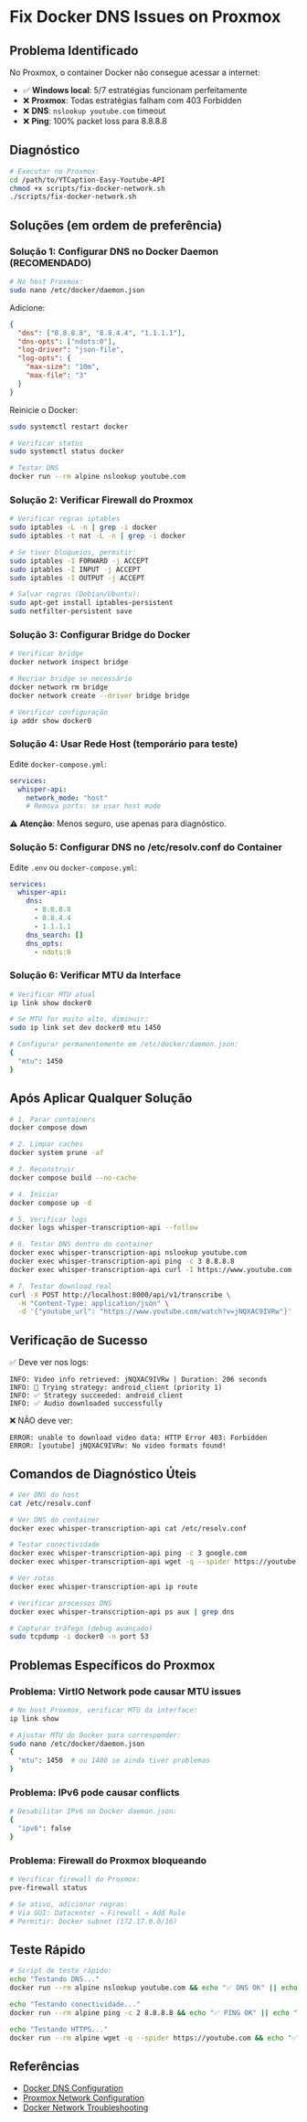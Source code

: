 # Fix Docker DNS Issues on Proxmox

## Problema Identificado

No Proxmox, o container Docker não consegue acessar a internet:
- ✅ **Windows local**: 5/7 estratégias funcionam perfeitamente
- ❌ **Proxmox**: Todas estratégias falham com 403 Forbidden
- ❌ **DNS**: `nslookup youtube.com` timeout
- ❌ **Ping**: 100% packet loss para 8.8.8.8

## Diagnóstico

```bash
# Executar no Proxmox:
cd /path/to/YTCaption-Easy-Youtube-API
chmod +x scripts/fix-docker-network.sh
./scripts/fix-docker-network.sh
```

## Soluções (em ordem de preferência)

### Solução 1: Configurar DNS no Docker Daemon (RECOMENDADO)

```bash
# No host Proxmox:
sudo nano /etc/docker/daemon.json
```

Adicione:
```json
{
  "dns": ["8.8.8.8", "8.8.4.4", "1.1.1.1"],
  "dns-opts": ["ndots:0"],
  "log-driver": "json-file",
  "log-opts": {
    "max-size": "10m",
    "max-file": "3"
  }
}
```

Reinicie o Docker:
```bash
sudo systemctl restart docker

# Verificar status
sudo systemctl status docker

# Testar DNS
docker run --rm alpine nslookup youtube.com
```

### Solução 2: Verificar Firewall do Proxmox

```bash
# Verificar regras iptables
sudo iptables -L -n | grep -i docker
sudo iptables -t nat -L -n | grep -i docker

# Se tiver bloqueios, permitir:
sudo iptables -I FORWARD -j ACCEPT
sudo iptables -I INPUT -j ACCEPT
sudo iptables -I OUTPUT -j ACCEPT

# Salvar regras (Debian/Ubuntu):
sudo apt-get install iptables-persistent
sudo netfilter-persistent save
```

### Solução 3: Configurar Bridge do Docker

```bash
# Verificar bridge
docker network inspect bridge

# Recriar bridge se necessário
docker network rm bridge
docker network create --driver bridge bridge

# Verificar configuração
ip addr show docker0
```

### Solução 4: Usar Rede Host (temporário para teste)

Edite `docker-compose.yml`:
```yaml
services:
  whisper-api:
    network_mode: "host"
    # Remova ports: se usar host mode
```

**⚠️ Atenção**: Menos seguro, use apenas para diagnóstico.

### Solução 5: Configurar DNS no /etc/resolv.conf do Container

Edite `.env` ou `docker-compose.yml`:
```yaml
services:
  whisper-api:
    dns:
      - 8.8.8.8
      - 8.8.4.4
      - 1.1.1.1
    dns_search: []
    dns_opts:
      - ndots:0
```

### Solução 6: Verificar MTU da Interface

```bash
# Verificar MTU atual
ip link show docker0

# Se MTU for muito alto, diminuir:
sudo ip link set dev docker0 mtu 1450

# Configurar permanentemente em /etc/docker/daemon.json:
{
  "mtu": 1450
}
```

## Após Aplicar Qualquer Solução

```bash
# 1. Parar containers
docker compose down

# 2. Limpar caches
docker system prune -af

# 3. Reconstruir
docker compose build --no-cache

# 4. Iniciar
docker compose up -d

# 5. Verificar logs
docker logs whisper-transcription-api --follow

# 6. Testar DNS dentro do container
docker exec whisper-transcription-api nslookup youtube.com
docker exec whisper-transcription-api ping -c 3 8.8.8.8
docker exec whisper-transcription-api curl -I https://www.youtube.com

# 7. Testar download real
curl -X POST http://localhost:8000/api/v1/transcribe \
  -H "Content-Type: application/json" \
  -d '{"youtube_url": "https://www.youtube.com/watch?v=jNQXAC9IVRw"}'
```

## Verificação de Sucesso

✅ Deve ver nos logs:
```
INFO: Video info retrieved: jNQXAC9IVRw | Duration: 206 seconds
INFO: 🎯 Trying strategy: android_client (priority 1)
INFO: ✅ Strategy succeeded: android_client
INFO: ✅ Audio downloaded successfully
```

❌ NÃO deve ver:
```
ERROR: unable to download video data: HTTP Error 403: Forbidden
ERROR: [youtube] jNQXAC9IVRw: No video formats found!
```

## Comandos de Diagnóstico Úteis

```bash
# Ver DNS do host
cat /etc/resolv.conf

# Ver DNS do container
docker exec whisper-transcription-api cat /etc/resolv.conf

# Testar conectividade
docker exec whisper-transcription-api ping -c 3 google.com
docker exec whisper-transcription-api wget -q --spider https://youtube.com && echo "OK" || echo "FALHOU"

# Ver rotas
docker exec whisper-transcription-api ip route

# Verificar processos DNS
docker exec whisper-transcription-api ps aux | grep dns

# Capturar tráfego (debug avançado)
sudo tcpdump -i docker0 -n port 53
```

## Problemas Específicos do Proxmox

### Problema: VirtIO Network pode causar MTU issues
```bash
# No host Proxmox, verificar MTU da interface:
ip link show

# Ajustar MTU do Docker para corresponder:
sudo nano /etc/docker/daemon.json
{
  "mtu": 1450  # ou 1400 se ainda tiver problemas
}
```

### Problema: IPv6 pode causar conflicts
```bash
# Desabilitar IPv6 no Docker daemon.json:
{
  "ipv6": false
}
```

### Problema: Firewall do Proxmox bloqueando
```bash
# Verificar firewall do Proxmox:
pve-firewall status

# Se ativo, adicionar regras:
# Via GUI: Datacenter → Firewall → Add Rule
# Permitir: Docker subnet (172.17.0.0/16)
```

## Teste Rápido

```bash
# Script de teste rápido:
echo "Testando DNS..."
docker run --rm alpine nslookup youtube.com && echo "✅ DNS OK" || echo "❌ DNS FALHOU"

echo "Testando conectividade..."
docker run --rm alpine ping -c 2 8.8.8.8 && echo "✅ PING OK" || echo "❌ PING FALHOU"

echo "Testando HTTPS..."
docker run --rm alpine wget -q --spider https://youtube.com && echo "✅ HTTPS OK" || echo "❌ HTTPS FALHOU"
```

## Referências

- [Docker DNS Configuration](https://docs.docker.com/config/containers/container-networking/#dns-services)
- [Proxmox Network Configuration](https://pve.proxmox.com/wiki/Network_Configuration)
- [Docker Network Troubleshooting](https://docs.docker.com/network/troubleshoot/)

